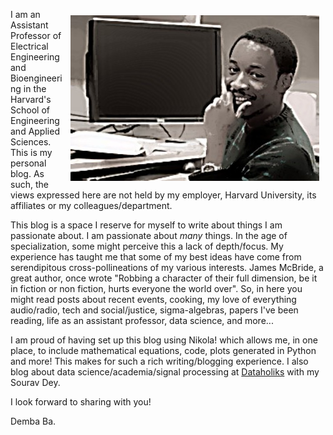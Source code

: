 <!--
.. title: About Me
.. slug: about-me
.. date: 2015-08-13 12:57:27 UTC-05:00
.. tags:
.. category:
.. link:
.. description:
.. type: text
-->

<img style="float: right" src="/Demba_cartoon2.jpeg" hspace="10" vspace="10"> I am an Assistant Professor of Electrical Engineering and Bioengineering in the Harvard's School of Engineering and Applied Sciences. This is my personal blog. As such, the views expressed here are not held by my employer, Harvard University, its affiliates or my colleagues/department.

This blog is a space I reserve for myself to write about things I am passionate about. I am passionate about *many* things. In the age of specialization, some might perceive this a lack of depth/focus. My experience has taught me that some of my best ideas have come from serendipitous cross-pollineations of my various interests. James McBride, a great author, once wrote "Robbing a character of their full dimension, be it in fiction or non fiction, hurts everyone the world over". So, in here you might read posts about recent events, cooking, my love of everything audio/radio, tech and social/justice, sigma-algebras, papers I've been reading, life as an assistant professor, data science, and more...

I am proud of having set up this blog using Nikola! which allows me, in one place, to include mathematical equations, code, plots generated in Python and more! This makes for such a rich writing/blogging experience. I also blog about data science/academia/signal processing at [Dataholiks](http://dataholiks.com) with my Sourav Dey.

I look forward to sharing with you!


Demba Ba.
